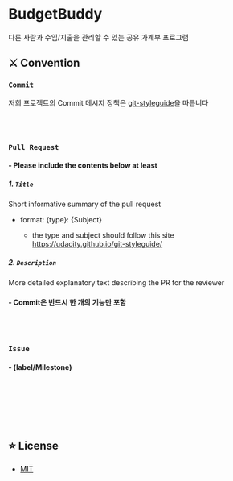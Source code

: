 # BudgetBuddy
다른 사람과 수입/지출을 관리할 수 있는 공유 가계부 프로그램

## ⚔️ Convention

### `Commit`

저희 프로젝트의 Commit 메시지 정책은 [git-styleguide](https://udacity.github.io/git-styleguide/)을 따릅니다

<br><br>

### `Pull Request`

#### - Please include the contents below at least

##### 1. `Title`

Short informative summary of the pull request

 - format: {type}: {Subject}

    - the type and subject should follow this site https://udacity.github.io/git-styleguide/

##### 2. `Description`

More detailed explanatory text describing the PR for the reviewer

#### - Commit은 반드시 한 개의 기능만 포함

<br><br>

### `Issue`

#### - (label/Milestone)

<br><br><br><br><br>

## ⭐ License
 - [MIT](./LICENSE)
